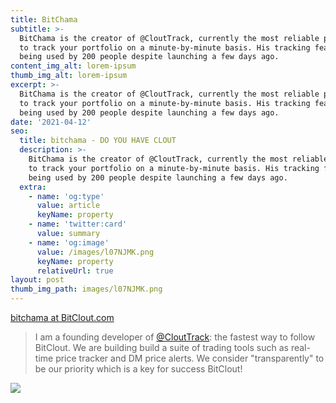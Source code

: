 ```yaml
---
title: BitChama
subtitle: >-
  BitChama is the creator of @CloutTrack, currently the most reliable platform
  to track your portfolio on a minute-by-minute basis. His tracking feature is
  being used by 200 people despite launching a few days ago.
content_img_alt: lorem-ipsum
thumb_img_alt: lorem-ipsum
excerpt: >-
  BitChama is the creator of @CloutTrack, currently the most reliable platform
  to track your portfolio on a minute-by-minute basis. His tracking feature is
  being used by 200 people despite launching a few days ago.
date: '2021-04-12'
seo:
  title: bitchama - DO YOU HAVE CLOUT
  description: >-
    BitChama is the creator of @CloutTrack, currently the most reliable platform
    to track your portfolio on a minute-by-minute basis. His tracking feature is
    being used by 200 people despite launching a few days ago.
  extra:
    - name: 'og:type'
      value: article
      keyName: property
    - name: 'twitter:card'
      value: summary
    - name: 'og:image'
      value: /images/l07NJMK.png
      keyName: property
      relativeUrl: true
layout: post
thumb_img_path: images/l07NJMK.png
---
```

[bitchama at BitClout.com](https://bitclout.com/u/bitchama)

> I am a founding developer of [@CloutTrack](https://bitclout.com/u/clouttrack): the fastest way to follow BitClout. We are building build a suite of trading tools such as real-time price tracker and DM price alerts. We consider "transparently" to be our priority which is a key for success BitClout!

![](/images/l07NJMK.png)
